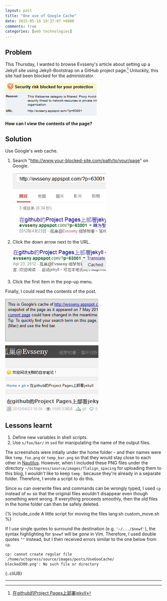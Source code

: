 ```yaml
---
layout: post
title: "One use of Google Cache"
date: 2015-05-16 19:37:07 +0800
comments: true
categories: [web technologies]
---
```


Problem
---

This Thursday, I wanted to browse Evsseny's article about setting up a
Jekyll site using Jekyll-Bootstrap on a GitHub project page.[^blocked]
Unluckily, this site had been blocked for the administrator.

<picture class="fancybox"
  title="Web site blocked">
  <source srcset="/images/posts/UseGooCache/blocked621.png"
    media="(min-width: 621px)"></source>
  <img alt="web site blocked"
    src="/images/posts/UseGooCache/blocked294.png" />
</picture>

**How can I view the contents of the page?**

<!-- more -->

Solution
---

Use Google's web cache.

1. Search "http://www.your-blocked-site.com/path/to/your/page" on
Google.

    <picture class="fancybox"
      title="Paste the URL of the blocked site to text box">
      <source srcset="/images/posts/UseGooCache/search609.png"
	media="(min-width: 609px)"></source>
      <img alt="google the blocked URL"
	src="/images/posts/UseGooCache/search300.png" />
    </picture>

2. Click the down arrow next to the URL.

    <picture class="fancybox"
      title= 'Click the down arrow next to the URL and then "Cached"'>
      <source srcset="/images/posts/UseGooCache/cached300.png"></source>
      <img alt='click the down arrow and "cached"'
	src="/images/posts/UseGooCache/cached300.png" />
    </picture>

3. Click the first item in the pop-up menu.

Finally, I could read the contents of the post.

<picture class="fancybox"
  title="Enjoy reading the post!">
  <source srcset="/images/posts/UseGooCache/view508.png"
    media="(min-width: 508px)"></source>
  <img alt="google the blocked URL"
    src="/images/posts/UseGooCache/view300.png" />
</picture>

Lessons learnt
---

1. Define new variables in shell scripts.
2. Use `s/foo/bar/` in `sed` for manipulating the name of the output
files.

The screenshots were intially under the home folder `~` and their
names were like `temp_foo.png` or `temp_bar.png` so that they would
stay close to each other in [Nautilus].  However, when I included
these PNG files under the directory
`~/octopress/source/images/flalign_spacing` for uploading them to this
blog, I *wouldn't* like to keep `temp_` because they're already in a
separate folder.  Therefore, I wrote a script to do this.

Since `mv` can overwrite files and commands can be wrongly typed, I
used `cp` instead of `mv` so that the original files *wouldn't*
disappear even though something went wrong.  If everything proceeds
smoothly, then the old files in the home folder can then be safely
deleted.

{% include_code A little script for moving the files lang:sh custom_move.sh %}

If I use single quotes to surround the destination (e.g.
`'~/.../$newf'`), the syntax highlighting for `$newf` will be *gone*
in Vim.  Therefore, I used double quotes `""` instead, but I then
received errors similar to the one below from `cp`.

    cp: cannot create regular file `/home/octopress/source/images/posts/UseGooCache/
    blocked300.png': No such file or directory
{:.cliUB}

---
[^blocked]: [在github的Project Pages上部署jekyll][target] 

[target]: http://evsseny.appspot.com/?p=63001
[Nautilus]: https://help.ubuntu.com/community/DefaultFileManager

